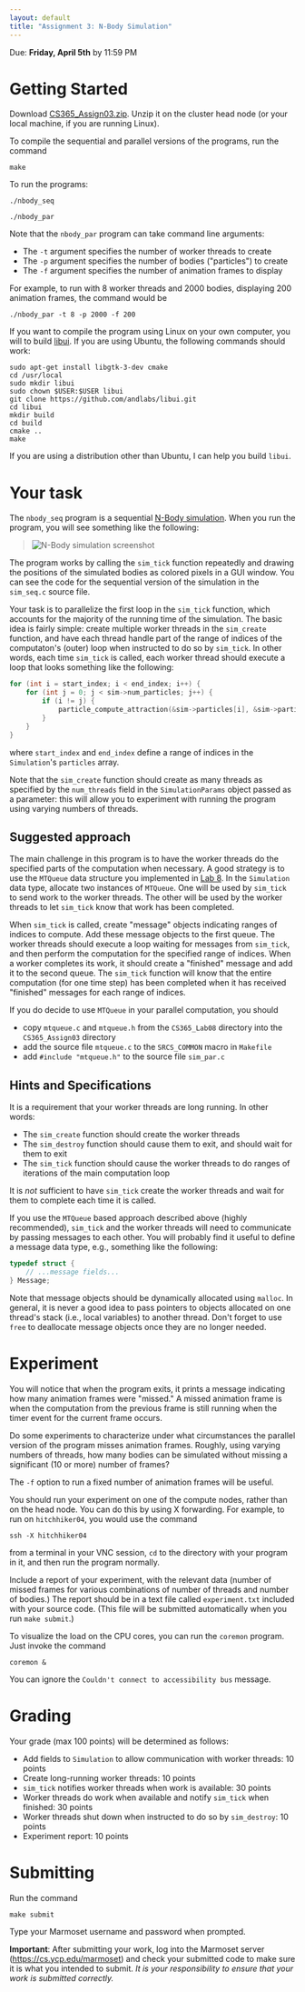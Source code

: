 ```yaml
---
layout: default
title: "Assignment 3: N-Body Simulation"
---
```


Due: **Friday, April 5th** by 11:59 PM

# Getting Started

Download [CS365\_Assign03.zip](CS365_Assign03.zip). Unzip it on the cluster head node (or your local machine, if you are running Linux).

To compile the sequential and parallel versions of the programs, run the command

    make

To run the programs:

    ./nbody_seq

    ./nbody_par

Note that the `nbody_par` program can take command line arguments:

* The `-t` argument specifies the number of worker threads to create
* The `-p` argument specifies the number of bodies ("particles") to create
* The `-f` argument specifies the number of animation frames to display

For example, to run with 8 worker threads and 2000 bodies, displaying 200 animation frames, the command would be

    ./nbody_par -t 8 -p 2000 -f 200

If you want to compile the program using Linux on your own computer, you will to build [libui](https://github.com/andlabs/libui).  If you are using Ubuntu, the following commands should work:

    sudo apt-get install libgtk-3-dev cmake
    cd /usr/local
    sudo mkdir libui
    sudo chown $USER:$USER libui
    git clone https://github.com/andlabs/libui.git
    cd libui
    mkdir build
    cd build
    cmake ..
    make

If you are using a distribution other than Ubuntu, I can help you build `libui`.

# Your task

The `nbody_seq` program is a sequential [N-Body simulation](https://en.wikipedia.org/wiki/N-body_simulation).  When you run the program, you will see something like the following:

> ![N-Body simulation screenshot](img/nbody.png)

The program works by calling the `sim_tick` function repeatedly and drawing the positions of the simulated bodies as colored pixels in a GUI window.  You can see the code for the sequential version of the simulation in the `sim_seq.c` source file.

Your task is to parallelize the first loop in the `sim_tick` function, which accounts for the majority of the running time of the simulation.  The basic idea is fairly simple: create multiple worker threads in the `sim_create` function, and have each thread handle part of the range of indices of the computaton's (outer) loop when instructed to do so by `sim_tick`.  In other words, each time `sim_tick` is called, each worker thread should execute a loop that looks something like the following:

```c
for (int i = start_index; i < end_index; i++) {
    for (int j = 0; j < sim->num_particles; j++) {
        if (i != j) {
            particle_compute_attraction(&sim->particles[i], &sim->particles[j]);
        }
    }
}
```

where `start_index` and `end_index` define a range of indices in the `Simulation`'s `particles` array.

Note that the `sim_create` function should create as many threads as specified by the `num_threads` field in the `SimulationParams` object passed as a parameter: this will allow you to experiment with running the program using varying numbers of threads.

## Suggested approach

The main challenge in this program is to have the worker threads do the specified parts of the computation when necessary.  A good strategy is to use the `MTQueue` data structure you implemented in [Lab 8](../labs/lab08.html).  In the `Simulation` data type, allocate two instances of `MTQueue`.  One will be used by `sim_tick` to send work to the worker threads.  The other will be used by the worker threads to let `sim_tick` know that work has been completed.

When `sim_tick` is called, create "message" objects indicating ranges of indices to compute.  Add these message objects to the first queue.  The worker threads should execute a loop waiting for messages from `sim_tick`, and then perform the computation for the specified range of indices.  When a worker completes its work, it should create a "finished" message and add it to the second queue.  The `sim_tick` function will know that the entire computation (for one time step) has been completed when it has received "finished" messages for each range of indices.

If you do decide to use `MTQueue` in your parallel computation, you should

* copy `mtqueue.c` and `mtqueue.h` from the `CS365_Lab08` directory into the `CS365_Assign03` directory
* add the source file `mtqueue.c` to the `SRCS_COMMON` macro in `Makefile`
* add `#include "mtqueue.h"` to the source file `sim_par.c`

## Hints and Specifications

It is a requirement that your worker threads are long running.  In other words:

* The `sim_create` function should create the worker threads
* The `sim_destroy` function should cause them to exit, and should wait for them to exit
* The `sim_tick` function should cause the worker threads to do ranges of iterations of the main computation loop

It is *not* sufficient to have `sim_tick` create the worker threads and wait for them to complete each time it is called.

If you use the `MTQueue` based approach described above (highly recommended), `sim_tick` and the worker threads will need to communicate by passing messages to each other.  You will probably find it useful to define a message data type, e.g., something like the following:

```c
typedef struct {
    // ...message fields...
} Message;
```

Note that message objects should be dynamically allocated using `malloc`.  In general, it is never a good idea to pass pointers to objects allocated on one thread's stack (i.e., local variables) to another thread.  Don't forget to use `free` to deallocate message objects once they are no longer needed.

# Experiment

You will notice that when the program exits, it prints a message indicating how many animation frames were "missed."  A missed animation frame is when the computation from the previous frame is still running when the timer event for the current frame occurs.

Do some experiments to characterize under what circumstances the parallel version of the program misses animation frames.  Roughly, using varying numbers of threads, how many bodies can be simulated without missing a significant (10 or more) number of frames?

The `-f` option to run a fixed number of animation frames will be useful.

You should run your experiment on one of the compute nodes, rather than on the head node.  You can do this by using X forwarding.  For example, to run on `hitchhiker04`, you would use the command

    ssh -X hitchhiker04

from a terminal in your VNC session, `cd` to the directory with your program in it, and then run the program normally.

Include a report of your experiment, with the relevant data (number of missed frames for various combinations of number of threads and number of bodies.)  The report should be in a text file called `experiment.txt` included with your source code.  (This file will be submitted automatically when you run `make submit`.)

To visualize the load on the CPU cores, you can run the `coremon` program.  Just invoke the command

    coremon &

You can ignore the `Couldn't connect to accessibility bus` message.

# Grading

Your grade (max 100 points) will be determined as follows:

* Add fields to `Simulation` to allow communication with worker threads: 10 points
* Create long-running worker threads: 10 points
* `sim_tick` notifies worker threads when work is available: 30 points
* Worker threads do work when available and notify `sim_tick` when finished: 30 points
* Worker threads shut down when instructed to do so by `sim_destroy`: 10 points
* Experiment report: 10 points

# Submitting

Run the command

    make submit

Type your Marmoset username and password when prompted.

**Important**: After submitting your work, log into the Marmoset server (<https://cs.ycp.edu/marmoset>) and check your submitted code to make sure it is what you intended to submit.  *It is your responsibility to ensure that your work is submitted correctly.*

<!-- vim:set wrap: -->
<!-- vim:set linebreak: -->
<!-- vim:set nolist: -->
